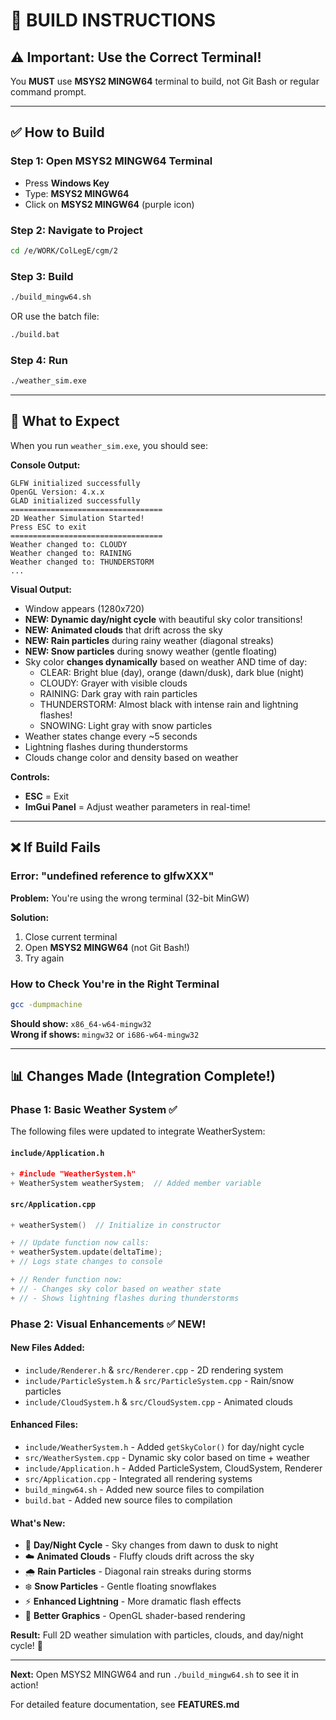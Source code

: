 # 🚨 BUILD INSTRUCTIONS

## ⚠️ Important: Use the Correct Terminal!

You **MUST** use **MSYS2 MINGW64** terminal to build, not Git Bash or regular command prompt.

---

## ✅ How to Build

### Step 1: Open MSYS2 MINGW64 Terminal

- Press **Windows Key**
- Type: **MSYS2 MINGW64**
- Click on **MSYS2 MINGW64** (purple icon)

### Step 2: Navigate to Project

```bash
cd /e/WORK/ColLegE/cgm/2
```

### Step 3: Build

```bash
./build_mingw64.sh
```

OR use the batch file:

```bash
./build.bat
```

### Step 4: Run

```bash
./weather_sim.exe
```

---

## 🎯 What to Expect

When you run `weather_sim.exe`, you should see:

**Console Output:**

```
GLFW initialized successfully
OpenGL Version: 4.x.x
GLAD initialized successfully
==================================
2D Weather Simulation Started!
Press ESC to exit
==================================
Weather changed to: CLOUDY
Weather changed to: RAINING
Weather changed to: THUNDERSTORM
...
```

**Visual Output:**

- Window appears (1280x720)
- **NEW: Dynamic day/night cycle** with beautiful sky color transitions!
- **NEW: Animated clouds** that drift across the sky
- **NEW: Rain particles** during rainy weather (diagonal streaks)
- **NEW: Snow particles** during snowy weather (gentle floating)
- Sky color **changes dynamically** based on weather AND time of day:
  - CLEAR: Bright blue (day), orange (dawn/dusk), dark blue (night)
  - CLOUDY: Grayer with visible clouds
  - RAINING: Dark gray with rain particles
  - THUNDERSTORM: Almost black with intense rain and lightning flashes!
  - SNOWING: Light gray with snow particles
- Weather states change every ~5 seconds
- Lightning flashes during thunderstorms
- Clouds change color and density based on weather

**Controls:**

- **ESC** = Exit
- **ImGui Panel** = Adjust weather parameters in real-time!

---

## ❌ If Build Fails

### Error: "undefined reference to glfwXXX"

**Problem:** You're using the wrong terminal (32-bit MinGW)

**Solution:**

1. Close current terminal
2. Open **MSYS2 MINGW64** (not Git Bash!)
3. Try again

### How to Check You're in the Right Terminal

```bash
gcc -dumpmachine
```

**Should show:** `x86_64-w64-mingw32`  
**Wrong if shows:** `mingw32` or `i686-w64-mingw32`

---

## 📊 Changes Made (Integration Complete!)

### **Phase 1: Basic Weather System** ✅

The following files were updated to integrate WeatherSystem:

#### `include/Application.h`

```cpp
+ #include "WeatherSystem.h"
+ WeatherSystem weatherSystem;  // Added member variable
```

#### `src/Application.cpp`

```cpp
+ weatherSystem()  // Initialize in constructor

+ // Update function now calls:
+ weatherSystem.update(deltaTime);
+ // Logs state changes to console

+ // Render function now:
+ // - Changes sky color based on weather state
+ // - Shows lightning flashes during thunderstorms
```

### **Phase 2: Visual Enhancements** ✅ **NEW!**

#### New Files Added:

- `include/Renderer.h` & `src/Renderer.cpp` - 2D rendering system
- `include/ParticleSystem.h` & `src/ParticleSystem.cpp` - Rain/snow particles
- `include/CloudSystem.h` & `src/CloudSystem.cpp` - Animated clouds

#### Enhanced Files:

- `include/WeatherSystem.h` - Added `getSkyColor()` for day/night cycle
- `src/WeatherSystem.cpp` - Dynamic sky color based on time + weather
- `include/Application.h` - Added ParticleSystem, CloudSystem, Renderer
- `src/Application.cpp` - Integrated all rendering systems
- `build_mingw64.sh` - Added new source files to compilation
- `build.bat` - Added new source files to compilation

#### What's New:

- 🌅 **Day/Night Cycle** - Sky changes from dawn to dusk to night
- ☁️ **Animated Clouds** - Fluffy clouds drift across the sky
- 🌧️ **Rain Particles** - Diagonal rain streaks during storms
- ❄️ **Snow Particles** - Gentle floating snowflakes
- ⚡ **Enhanced Lightning** - More dramatic flash effects
- 🎨 **Better Graphics** - OpenGL shader-based rendering

**Result:** Full 2D weather simulation with particles, clouds, and day/night cycle! 🎉

---

**Next:** Open MSYS2 MINGW64 and run `./build_mingw64.sh` to see it in action!

For detailed feature documentation, see **FEATURES.md**
